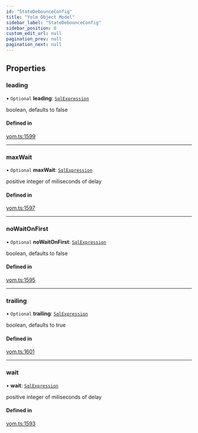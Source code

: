 ```yaml
---
id: "StateDebounceConfig"
title: "Yolm Object Model"
sidebar_label: "StateDebounceConfig"
sidebar_position: 0
custom_edit_url: null
pagination_prev: null
pagination_next: null
---
```


## Properties

### leading

• `Optional` **leading**: [`SqlExpression`](../modules.md#sqlexpression)

boolean, defaults to false

#### Defined in

[yom.ts:1599](https://github.com/yolmio/boost/blob/964b449/src/yom.ts#L1599)

___

### maxWait

• `Optional` **maxWait**: [`SqlExpression`](../modules.md#sqlexpression)

positive integer of miliseconds of delay

#### Defined in

[yom.ts:1597](https://github.com/yolmio/boost/blob/964b449/src/yom.ts#L1597)

___

### noWaitOnFirst

• `Optional` **noWaitOnFirst**: [`SqlExpression`](../modules.md#sqlexpression)

boolean, defaults to false

#### Defined in

[yom.ts:1595](https://github.com/yolmio/boost/blob/964b449/src/yom.ts#L1595)

___

### trailing

• `Optional` **trailing**: [`SqlExpression`](../modules.md#sqlexpression)

boolean, defaults to true

#### Defined in

[yom.ts:1601](https://github.com/yolmio/boost/blob/964b449/src/yom.ts#L1601)

___

### wait

• **wait**: [`SqlExpression`](../modules.md#sqlexpression)

positive integer of miliseconds of delay

#### Defined in

[yom.ts:1593](https://github.com/yolmio/boost/blob/964b449/src/yom.ts#L1593)

